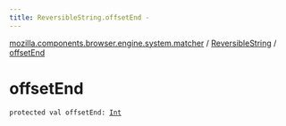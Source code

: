 ```yaml
---
title: ReversibleString.offsetEnd - 
---
```


[mozilla.components.browser.engine.system.matcher](../index.html) / [ReversibleString](index.html) / [offsetEnd](./offset-end.html)

# offsetEnd

`protected val offsetEnd: `[`Int`](https://kotlinlang.org/api/latest/jvm/stdlib/kotlin/-int/index.html)